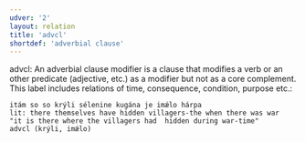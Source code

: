 ```yaml
---
udver: '2'
layout: relation
title: 'advcl'
shortdef: 'adverbial clause'
---
```



advcl: An adverbial clause modifier is a clause that modifies a verb or an other predicate (adjective, etc.) as a modifier but not as a core complement. 
This label includes relations of time, consequence, condition, purpose etc.:

~~~ sdparse
itám so so krýli sélenine kugána je imǽlo hárpa 
lit: there themselves have hidden villagers-the when there was war
"it is there where the villagers had  hidden during war-time" 
advcl (krýli, imǽlo)
~~~

<!-- Interlanguage links updated Út 9. května 2023, 20:03:54 CEST -->
